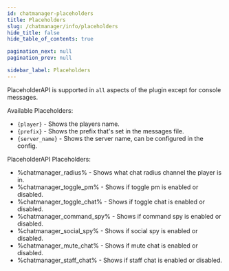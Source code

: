 ```yaml
---
id: chatmanager-placeholders
title: Placeholders
slug: /chatmanager/info/placeholders
hide_title: false
hide_table_of_contents: true

pagination_next: null
pagination_prev: null

sidebar_label: Placeholders
---
```

PlaceholderAPI is supported in `all` aspects of the plugin except for console messages.

Available Placeholders:
* `{player}` - Shows the players name.
* `{prefix}` - Shows the prefix that's set in the messages file.
* `{server_name}` - Shows the server name, can be configured in the config.

PlaceholderAPI Placeholders:
* %chatmanager_radius% - Shows what chat radius channel the player is in.
* %chatmanager_toggle_pm% - Shows if toggle pm is enabled or disabled.
* %chatmanager_toggle_chat% - Shows if toggle chat is enabled or disabled.
* %chatmanager_command_spy% - Shows if command spy is enabled or disabled.
* %chatmanager_social_spy% - Shows if social spy is enabled or disabled.
* %chatmanager_mute_chat% - Shows if mute chat is enabled or disabled.
* %chatmanager_staff_chat% - Shows if staff chat is enabled or disabled.
